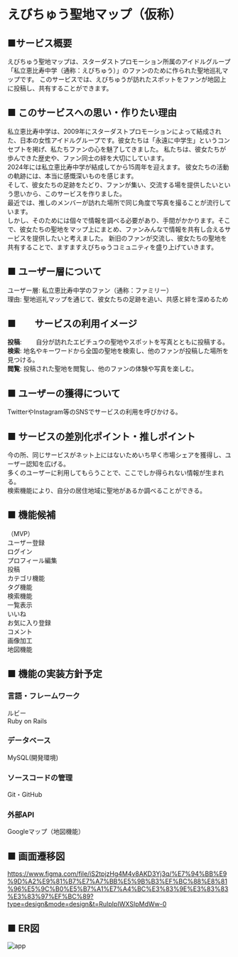 # えびちゅう聖地マップ（仮称）
## ■サービス概要
えびちゅう聖地マップは、スターダストプロモーション所属のアイドルグループ「私立恵比寿中学（通称：えびちゅう）」のファンのために作られた聖地巡礼マップです。
このサービスでは、えびちゅうが訪れたスポットをファンが地図上に投稿し、共有することができます。  

## ■ このサービスへの思い・作りたい理由
私立恵比寿中学は、2009年にスターダストプロモーションによって結成された、日本の女性アイドルグループです。彼女たちは「永遠に中学生」というコンセプトを掲げ、私たちファンの心を魅了してきました。
私たちは、彼女たちが歩んできた歴史や、ファン同士の絆を大切にしています。  
2024年には私立恵比寿中学が結成してから15周年を迎えます。
彼女たちの活動の軌跡には、本当に感慨深いものを感じます。  
そして、彼女たちの足跡をたどり、ファンが集い、交流する場を提供したいという思いから、このサービスを作りました。  
最近では、推しのメンバーが訪れた場所で同じ角度で写真を撮ることが流行しています。  
しかし、そのためには個々で情報を調べる必要があり、手間がかかります。そこで、彼女たちの聖地をマップ上にまとめ、ファンみんなで情報を共有し合えるサービスを提供したいと考えました。
新旧のファンが交流し、彼女たちの聖地を共有することで、ますますえびちゅうコミュニティを盛り上げていきます。  

## ■ ユーザー層について
ユーザー層: 私立恵比寿中学のファン（通称：ファミリー）  
理由: 聖地巡礼マップを通じて、彼女たちの足跡を追い、共感と絆を深めるため  

## ■　　サービスの利用イメージ
**投稿**:　　
     自分が訪れたエビチュウの聖地やスポットを写真とともに投稿する。  
**検索**:
     地名やキーワードから全国の聖地を検索し、他のファンが投稿した場所を見つける。  
**閲覧**:
     投稿された聖地を閲覧し、他のファンの体験や写真を楽しむ。  

## ■ ユーザーの獲得について
TwitterやInstagram等のSNSでサービスの利用を呼びかける。

## ■ サービスの差別化ポイント・推しポイント
今の所、同じサービスがネット上にはないためいち早く市場シェアを獲得し、ユーザー認知を広げる。  
多くのユーザーに利用してもらうことで、ここでしか得られない情報が生まれる。  
検索機能により、自分の居住地域に聖地があるか調べることができる。  

## ■ 機能候補
（MVP）  
ユーザー登録  
ログイン  
プロフィール編集  
投稿  
カテゴリ機能  
タグ機能  
検索機能  
一覧表示  
いいね  
お気に入り登録  
コメント  
画像加工  
地図機能  

## ■ 機能の実装方針予定
### 言語・フレームワーク
ルビー  
Ruby on Rails  
### データベース
MySQL(開発環境)
### ソースコードの管理
Git・GitHub
### 外部API
Googleマップ（地図機能）

## ■ 画面遷移図　　
https://www.figma.com/file/iS2tpjzHg4M4v8AKD3Yj3q/%E7%94%BB%E9%9D%A2%E9%81%B7%E7%A7%BB%E5%9B%B3%EF%BC%88%E8%81%96%E5%9C%B0%E5%B7%A1%E7%A4%BC%E3%83%9E%E3%83%83%E3%83%97%EF%BC%89?type=design&mode=design&t=RuIpIpIWXSIpMdWw-0

## ■ ER図　　
![app](https://github.com/denryuuu/newproject/assets/138588277/1ba4d833-9031-4c3f-9e53-05810782582d)

